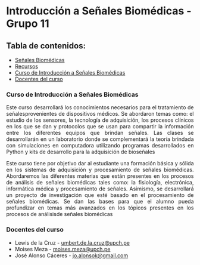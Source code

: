 # Introducción a Señales Biomédicas - Grupo 11

## Tabla de contenidos:
* [Señales Biomédicas]()
* [Recursos]()
* [Curso de Introducción a Señales Biomédicas]()
* [Docentes del curso](https://github.com/jorgemedina2804/Grupo-11-Introduccion-a-Senhales-Biomedica/blob/main/ISB/README.md#docentes-del-curso)


### Curso de Introducción a Señales Biomédicas
<p align="justify">
Este curso desarrollará los conocimientos necesarios para el tratamiento de señalesprovenientes de dispositivos médicos. Se abordaron temas como: el estudio de los sensores, la tecnología de adquisición, los procesos clínicos en los que se dan y protocolos que se usan para compartir la información entre los diferentes equipos que brindan señales. Las clases se desarrollarán en un laboratorio donde se complementará la teoría brindada con simulaciones en computadora utilizando programas desarrollados en Python y kits de desarrollo para la adquisición de bioseñales

<p align="justify">
Este curso tiene por objetivo dar al estudiante una formación básica y sólida en los sistemas de adquisición y procesamiento de señales biomédicas. Abordaremos las diferentes materias que están presentes en los procesos de análisis de señales biomédicas tales como: la fisiología, electrónica, informática médica y procesamiento de señales. Asimismo, se desarrollará un proyecto de investigación que esté basado en el procesamiento de señales biomédicas. Se dan las bases para que el alumno pueda profundizar en temas más avanzados en los tópicos presentes en los procesos de análisisde señales biomédicas

### Docentes del curso

- Lewis de la Cruz - umbert.de.la.cruz@upch.pe
- Moises Meza - moises.meza@upch.pe
- José Alonso Cáceres - jo.alonsok@gmail.com
